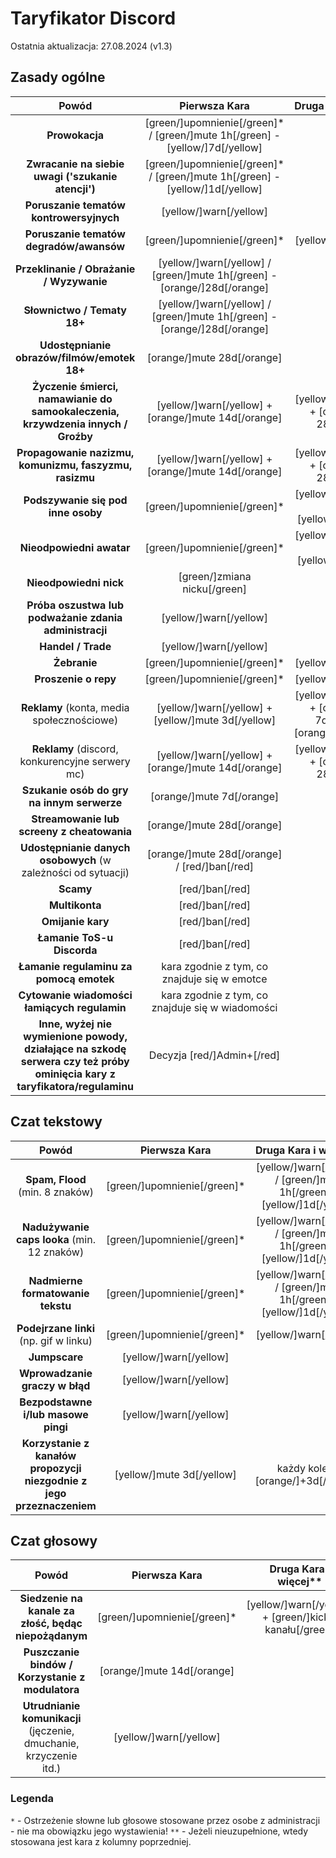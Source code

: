 # Taryfikator Discord

Ostatnia aktualizacja: 27.08.2024 (v1.3)

## Zasady ogólne

|                                                           Powód                                                            |                                Pierwsza Kara                                 |                           Druga Kara i więcej**                            |
|:--------------------------------------------------------------------------------------------------------------------------:|:----------------------------------------------------------------------------:|:--------------------------------------------------------------------------:|
|                                                       **Prowokacja**                                                       | [green/]upomnienie[/green]* / [green/]mute 1h[/green] - [yellow/]7d[/yellow] |                                                                            |
|                                     **Zwracanie na siebie uwagi ('szukanie atencji')**                                     | [green/]upomnienie[/green]* / [green/]mute 1h[/green] - [yellow/]1d[/yellow] |                                                                            |
|                                          **Poruszanie tematów kontrowersyjnych**                                           |                            [yellow/]warn[/yellow]                            |                                                                            |
|                                          **Poruszanie tematów degradów/awansów**                                           |                         [green/]upomnienie[/green]*                          |                           [yellow/]warn[/yellow]                           |
|                                          **Przeklinanie / Obrażanie / Wyzywanie**                                          |   [yellow/]warn[/yellow] / [green/]mute 1h[/green] - [orange/]28d[/orange]   |                                                                            |
|                                                **Słownictwo / Tematy 18+**                                                 |   [yellow/]warn[/yellow] / [green/]mute 1h[/green] - [orange/]28d[/orange]   |                                                                            |
|                                        **Udostępnianie obrazów/filmów/emotek 18+**                                         |                          [orange/]mute 28d[/orange]                          |                                                                            |
|                      **Życzenie śmierci, namawianie do samookaleczenia, krzywdzenia innych / Groźby**                      |             [yellow/]warn[/yellow] + [orange/]mute 14d[/orange]              |            [yellow/]warn[/yellow] + [orange/]mute 28d[/orange]             |
|                                   **Propagowanie nazizmu, komunizmu, faszyzmu, rasizmu**                                   |             [yellow/]warn[/yellow] + [orange/]mute 14d[/orange]              |            [yellow/]warn[/yellow] + [orange/]mute 28d[/orange]             |
|                                             **Podszywanie się pod inne osoby**                                             |                         [green/]upomnienie[/green]*                          |              [yellow/]warn[/yellow] + [yellow/]kick[/yellow]               |
|                                                  **Nieodpowiedni awatar**                                                  |                         [green/]upomnienie[/green]*                          |              [yellow/]warn[/yellow] + [yellow/]kick[/yellow]               |
|                                                   **Nieodpowiedni nick**                                                   |                         [green/]zmiana nicku[/green]                         |                                                                            |
|                                   **Próba oszustwa lub podważanie zdania administracji**                                   |                            [yellow/]warn[/yellow]                            |                                                                            |
|                                                     **Handel / Trade**                                                     |                            [yellow/]warn[/yellow]                            |                                                                            |
|                                                        **Żebranie**                                                        |                         [green/]upomnienie[/green]*                          |                           [yellow/]warn[/yellow]                           |
|                                                    **Proszenie o repy**                                                    |                         [green/]upomnienie[/green]*                          |                           [yellow/]warn[/yellow]                           |
|                                         **Reklamy** (konta, media społecznościowe)                                         |              [yellow/]warn[/yellow] + [yellow/]mute 3d[/yellow]              | [yellow/]warn[/yellow] + [orange/]mute 7d[/orange] - [orange/]14d[/orange] |
|                                      **Reklamy** (discord, konkurencyjne serwery mc)                                       |             [yellow/]warn[/yellow] + [orange/]mute 14d[/orange]              |            [yellow/]warn[/yellow] + [orange/]mute 28d[/orange]             |
|                                         **Szukanie osób do gry na innym serwerze**                                         |                          [orange/]mute 7d[/orange]                           |                                                                            |
|                                         **Streamowanie lub screeny z cheatowania**                                         |                          [orange/]mute 28d[/orange]                          |                                                                            |
|                               **Udostępnianie danych osobowych** (w zależności od sytuacji)                                |                 [orange/]mute 28d[/orange] / [red/]ban[/red]                 |                                                                            |
|                                                         **Scamy**                                                          |                               [red/]ban[/red]                                |                                                                            |
|                                                       **Multikonta**                                                       |                               [red/]ban[/red]                                |                                                                            |
|                                                     **Omijanie kary**                                                      |                               [red/]ban[/red]                                |                                                                            |
|                                                 **Łamanie ToS-u Discorda**                                                 |                               [red/]ban[/red]                                |                                                                            |
|                                          **Łamanie regulaminu za pomocą emotek**                                           |                 kara zgodnie z tym, co znajduje się w emotce                 |                                                                            |
|                                        **Cytowanie wiadomości łamiących regulamin**                                        |               kara zgodnie z tym, co znajduje się w wiadomości               |                                                                            |
| **Inne, wyżej nie wymienione powody, działające na szkodę serwera czy też próby ominięcia kary z taryfikatora/regulaminu** |                          Decyzja [red/]Admin+[/red]                          |                                                                            |


## Czat tekstowy

|                                 Powód                                 |        Pierwsza Kara        |                          Druga Kara i więcej**                          |
|:---------------------------------------------------------------------:|:---------------------------:|:-----------------------------------------------------------------------:|
|                    **Spam, Flood** (min. 8 znaków)                    | [green/]upomnienie[/green]* | [yellow/]warn[/yellow] / [green/]mute 1h[/green] - [yellow/]1d[/yellow] |
|              **Nadużywanie caps looka** (min. 12 znaków)              | [green/]upomnienie[/green]* | [yellow/]warn[/yellow] / [green/]mute 1h[/green] - [yellow/]1d[/yellow] |
|                   **Nadmierne formatowanie tekstu**                   | [green/]upomnienie[/green]* | [yellow/]warn[/yellow] / [green/]mute 1h[/green] - [yellow/]1d[/yellow] |
|                **Podejrzane linki** (np. gif w linku)                 | [green/]upomnienie[/green]* |                         [yellow/]warn[/yellow]                          |
|                             **Jumpscare**                             |   [yellow/]warn[/yellow]    |                                                                         |
|                    **Wprowadzanie graczy w błąd**                     |   [yellow/]warn[/yellow]    |                                                                         |
|                  **Bezpodstawne i/lub masowe pingi**                  |   [yellow/]warn[/yellow]    |                                                                         |
| **Korzystanie z kanałów propozycji niezgodnie z jego przeznaczeniem** |  [yellow/]mute 3d[/yellow]  |                   każdy kolejny [orange/]+3d[/orange]                   |

## Czat głosowy

|                               Powód                                |        Pierwsza Kara        |                 Druga Kara i więcej**                  |
|:------------------------------------------------------------------:|:---------------------------:|:------------------------------------------------------:|
|        **Siedzenie na kanale za złość, będąc niepożądanym**        | [green/]upomnienie[/green]* | [yellow/]warn[/yellow] + [green/]kick z kanału[/green] |
|          **Puszczanie bindów / Korzystanie z modulatora**          | [orange/]mute 14d[/orange]  |                                                        |
| **Utrudnianie komunikacji** (jęczenie, dmuchanie, krzyczenie itd.) |   [yellow/]warn[/yellow]    |                                                        |

### Legenda

`*` - Ostrzeżenie słowne lub głosowe stosowane przez osobe z administracji - nie ma obowiązku jego wystawienia!
`**` - Jeżeli nieuzupełnione, wtedy stosowana jest kara z kolumny poprzedniej.